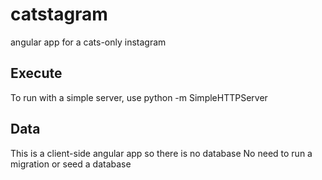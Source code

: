 # catstagram
angular app for a cats-only instagram


## Execute
To run with a simple server, use
python -m SimpleHTTPServer

## Data
This is a client-side angular app so there is no database
No need to run a migration or seed a database
